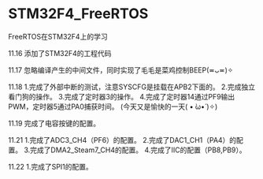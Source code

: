 # STM32F4_FreeRTOS
FreeRTOS在STM32F4上的学习

11.16 
	  添加了STM32F4的工程代码

11.17 
	  忽略编译产生的中间文件，同时实现了毛毛是菜鸡控制BEEP(≖ᴗ≖)✧

11.18 
	1.完成了外部中断的测试，注意SYSCFG是挂载在APB2下面的。
	2.完成独立看门狗的操作。
	3.完成了定时器3的操作。
	4.完成了定时器14通过PF9输出PWM，定时器5通过PA0捕获时间。
	(今天又是愉快的一天( • ̀ω•́ )✧)

11.19 
	完成了电容按键的配置。
	
11.21
	1.完成了ADC3_CH4（PF6）的配置。
	2.完成了DAC1_CH1（PA4）的配置。
	3.完成了DMA2_Steam7_CH4的配置。
	4.完成了IIC的配置（PB8,PB9）。

11.22
	1.完成了SPI1的配置。